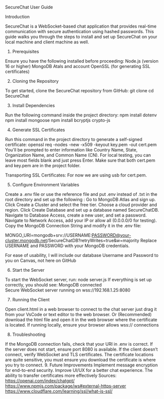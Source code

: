 SecureChat User Guide




Introduction


SecureChat is a WebSocket-based chat application that provides real-time communication with secure authentication using hashed passwords. This guide walks you through the steps to install and set up SecureChat on your local machine and client machine as well.
1. Prerequisites


Ensure you have the following installed before proceeding:
Node.js (version 16 or higher)
MongoDB Atals and account
OpenSSL (for generating SSL certificates)

2. Cloning the Repository


To get started, clone the SecureChat repository from GitHub:
   git clone 
   cd SecureChat

3. Install Dependencies


Run the following command inside the project directory:
    npm install dotenv
    npm install mongoose
    npm install bcryptjs crypto-js

4. Generate SSL Certificates


Run this command in the project directory to generate a self-signed certificate:
openssl req -nodes -new -x509 -keyout key.pem -out cert.pem
You'll be prompted to enter information like Country Name, State, Organization Name, and Common Name (CN). For local testing, you can leave most fields blank and just press Enter.
Make sure that both cert.pem and key.pem are in the project folder.

Transporting SSL Certificates:
For now we are using usb for cert.pem.


5. Configure Environment Variables


Create a .env file or use the reference file and put .env instead of .txt in the root directory and set up the following :
Go to MongoDB Atlas and sign up.
Click Create a Cluster and select the free tier.
Choose a cloud provider and region.
Click Create Database and set up a database named SecureChatDB.
Navigate to Database Access, create a new user, and set a password.
Navigate to Network Access, add your IP or allow all (0.0.0.0/0 for testing).
Copy the MongoDB Connection String and modify it in the .env file:

 MONGO_URI=mongodb+srv://USERNAME:PASSWORD@your-cluster.mongodb.net/SecureChatDB?retryWrites=true&w=majority
Replace USERNAME and PASSWORD with your MongoDB credentials.


For ease of usability, I will include our database Username and Password to you on Canvas, not here on GitHub



6. Start the Server


To start the WebSocket server, run:
node server.js
If everything is set up correctly, you should see:
MongoDB connected  
Secure WebSocket server running on wss://192.168.1.25:8080


7. Running the Client


Open client.html in a web browser to connect to the chat server just drag it from your VsCode or text editor to the web browser. Or (Recommended) download the html file and open it in the web browser where the certificate is located.  If running locally, ensure your browser allows wss:// connections


8. Troubleshooting

If the MongoDB connection fails, check that your URI in .env is correct.
If the server does not start, ensure port 8080 is available.
If the client doesn’t connect, verify WebSocket and TLS certificates. The certificate locations are quite sensitive, you must ensure you download the certificate is where you try to connect.
9. Future Improvements
Implement message encryption for end-to-end security.
Improve UI/UX for a better chat experience.
The ability to transfer certificates more effectively
Sources: 
https://openai.com/index/chatgpt/
https://www.npmjs.com/package/ws#external-https-server
https://www.cloudflare.com/learning/ssl/what-is-ssl/




